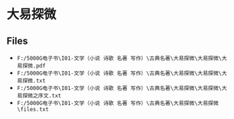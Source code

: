 # 大易探微

## Files

- `F:/5000G电子书\I01-文学（小说 诗歌 名著 写作）\古典名著\大易探微\大易探微\大易探微.pdf`
- `F:/5000G电子书\I01-文学（小说 诗歌 名著 写作）\古典名著\大易探微\大易探微\大易探微.txt`
- `F:/5000G电子书\I01-文学（小说 诗歌 名著 写作）\古典名著\大易探微\大易探微\大易探微之序文.txt`
- `F:/5000G电子书\I01-文学（小说 诗歌 名著 写作）\古典名著\大易探微\大易探微\files.txt`
